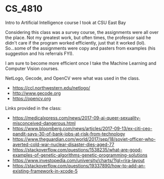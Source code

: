 # CS_4810
Intro to Artificial Intelligence course I took at CSU East Bay

Considering this class was a survey course, the assignments were all over the place. Not my greatest work,
but often times, the professor said he didn't care if the program worked efficiently, just that it worked (lol).
So...some of the assignments were copy and pasters from examples (his suggestion and his referrals FYI).

I am sure to become more efficient once I take the Machine Learning and Computer Vision courses.

NetLogo, Gecode, and OpenCV were what was used in the class.

* https://ccl.northwestern.edu/netlogo/
* http://www.gecode.org
* https://opencv.org


Links provided in the class:
* https://medicalxpress.com/news/2017-09-ai-queer-sexuality-misconceived-dangerous.html
* https://www.bloomberg.com/news/articles/2017-09-13/ex-citi-ceo-pandit-says-30-of-bank-jobs-at-risk-from-technology
* https://www.theguardian.com/world/2017/sep/18/soviet-officer-who-averted-cold-war-nuclear-disaster-dies-aged-77
* https://stackoverflow.com/questions/1538235/what-are-good-examples-of-genetic-algorithms-genetic-programming-solutions
* https://www.investopedia.com/university/charts/?lgl=rira-layout
* https://stackoverflow.com/questions/19337890/how-to-add-an-existing-framework-in-xcode-5
